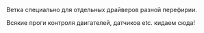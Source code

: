 Ветка специально для отдельных драйверов разной перефирии.

Всякие проги контроля двигателей, датчиков etc. кидаем сюда!
